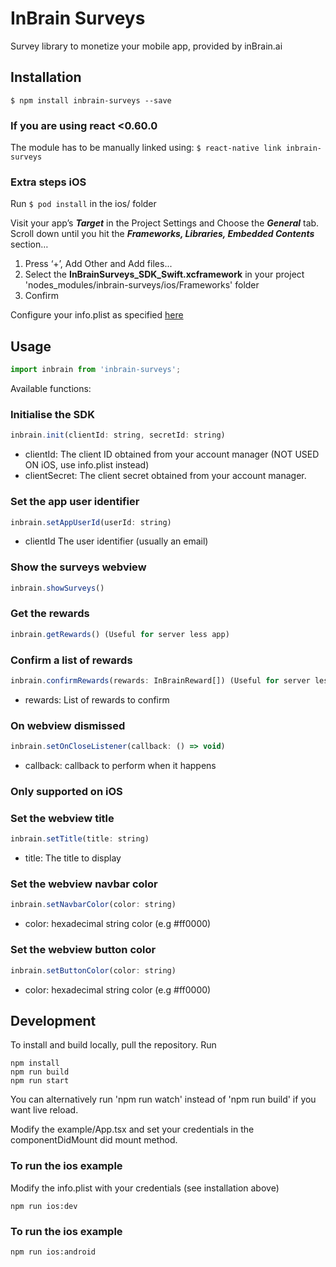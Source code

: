 # InBrain Surveys
Survey library to monetize your mobile app, provided by inBrain.ai

## Installation

`$ npm install inbrain-surveys --save`

### If you are using react <0.60.0

The module has to be manually linked using:
`$ react-native link inbrain-surveys`

### Extra steps iOS
Run `$ pod install` in the ios/ folder

Visit your app’s ***Target*** in the Project Settings and Choose the ***General*** tab.
Scroll down until you hit the ***Frameworks, Libraries, Embedded Contents*** section… 
1) Press ‘+’, Add Other and Add files...
2) Select the **InBrainSurveys_SDK_Swift.xcframework** in your project 'nodes_modules/inbrain-surveys/ios/Frameworks' folder
3) Confirm

Configure your info.plist as specified [here](https://github.com/inBrainSurveys/InBrainSurveys_SDK_Swift/blob/master/README.md#configuration)


## Usage
```javascript
import inbrain from 'inbrain-surveys';
```
Available functions:
### Initialise the SDK
```javascript
inbrain.init(clientId: string, secretId: string)
```
* clientId: The client ID obtained from your account manager (NOT USED ON iOS, use info.plist instead)
* clientSecret: The client secret obtained from your account manager.

### Set the app user identifier
```javascript
inbrain.setAppUserId(userId: string)
```
* clientId The user identifier (usually an email)

### Show the surveys webview
```javascript
inbrain.showSurveys()
```

### Get the rewards
```javascript
inbrain.getRewards() (Useful for server less app)
```

### Confirm a list of rewards
```javascript
inbrain.confirmRewards(rewards: InBrainReward[]) (Useful for server less app)
```
* rewards: List of rewards to confirm

### On webview dismissed
```javascript
inbrain.setOnCloseListener(callback: () => void) 
```
* callback: callback to perform when it happens

### Only supported on iOS
### Set the webview title
```javascript
inbrain.setTitle(title: string)
```
* title: The title to display

### Set the webview navbar color
```javascript
inbrain.setNavbarColor(color: string)
```
* color: hexadecimal string color (e.g #ff0000)

### Set the webview button color
```javascript
inbrain.setButtonColor(color: string)
```
* color: hexadecimal string color (e.g #ff0000)

## Development
To install and build locally, pull the repository.
Run 
```
npm install 
npm run build 
npm run start 
```

You can alternatively run 'npm run watch' instead of 'npm run build' if you want live reload.

Modify the example/App.tsx and set your credentials in the componentDidMount did mount method.

### To run the ios example
Modify the info.plist with your credentials (see installation above)
```
npm run ios:dev
```

### To run the ios example
```
npm run ios:android
```

